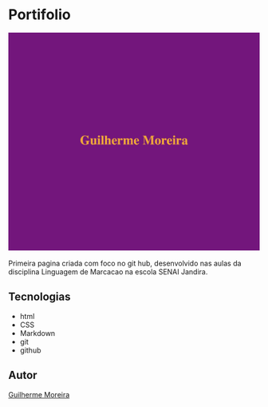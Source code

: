 # Portifolio

![](./Preview.png)

Primeira pagina criada com foco no git hub, desenvolvido nas aulas da disciplina Linguagem de Marcacao na escola SENAI Jandira.

## Tecnologias
* html
* CSS
* Markdown
* git
* github

## Autor
[Guilherme Moreira](https://www.linkedin.com/in/guilherme-moreira-08a8b8348/)